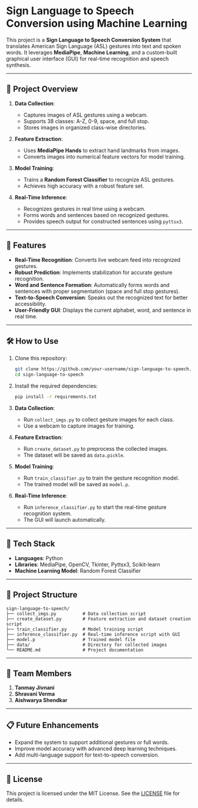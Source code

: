 # Sign Language to Speech Conversion using Machine Learning

This project is a **Sign Language to Speech Conversion System** that translates American Sign Language (ASL) gestures into text and spoken words. It leverages **MediaPipe**, **Machine Learning**, and a custom-built graphical user interface (GUI) for real-time recognition and speech synthesis.

---

## 📝 Project Overview

1. **Data Collection**: 
   - Captures images of ASL gestures using a webcam.
   - Supports 38 classes: A-Z, 0-9, space, and full stop.
   - Stores images in organized class-wise directories.

2. **Feature Extraction**: 
   - Uses **MediaPipe Hands** to extract hand landmarks from images.
   - Converts images into numerical feature vectors for model training.

3. **Model Training**: 
   - Trains a **Random Forest Classifier** to recognize ASL gestures.
   - Achieves high accuracy with a robust feature set.

4. **Real-Time Inference**: 
   - Recognizes gestures in real time using a webcam.
   - Forms words and sentences based on recognized gestures.
   - Provides speech output for constructed sentences using `pyttsx3`.

---

## 🎯 Features

- **Real-Time Recognition**: Converts live webcam feed into recognized gestures.
- **Robust Prediction**: Implements stabilization for accurate gesture recognition.
- **Word and Sentence Formation**: Automatically forms words and sentences with proper segmentation (space and full stop gestures).
- **Text-to-Speech Conversion**: Speaks out the recognized text for better accessibility.
- **User-Friendly GUI**: Displays the current alphabet, word, and sentence in real time.

---

## 🛠️ How to Use

1. Clone this repository:
   ```bash
   git clone https://github.com/your-username/sign-language-to-speech.git
   cd sign-language-to-speech
   ```

2. Install the required dependencies:
   ```bash
   pip install -r requirements.txt
   ```

3. **Data Collection**:
   - Run `collect_imgs.py` to collect gesture images for each class.
   - Use a webcam to capture images for training.

4. **Feature Extraction**:
   - Run `create_dataset.py` to preprocess the collected images.
   - The dataset will be saved as `data.pickle`.

5. **Model Training**:
   - Run `train_classifier.py` to train the gesture recognition model.
   - The trained model will be saved as `model.p`.

6. **Real-Time Inference**:
   - Run `inference_classifier.py` to start the real-time gesture recognition system.
   - The GUI will launch automatically.

---

## 🔧 Tech Stack

- **Languages**: Python
- **Libraries**: MediaPipe, OpenCV, Tkinter, Pyttsx3, Scikit-learn
- **Machine Learning Model**: Random Forest Classifier

---

## 📂 Project Structure

```
sign-language-to-speech/
├── collect_imgs.py          # Data collection script
├── create_dataset.py        # Feature extraction and dataset creation script
├── train_classifier.py      # Model training script
├── inference_classifier.py  # Real-time inference script with GUI
├── model.p                  # Trained model file
├── data/                    # Directory for collected images
└── README.md                # Project documentation
```

---

## 🤝 Team Members

1. **Tanmay Jivnani**
2. **Shravani Verma**
3. **Aishwarya Shendkar**

---

## 📋 Future Enhancements

- Expand the system to support additional gestures or full words.
- Improve model accuracy with advanced deep learning techniques.
- Add multi-language support for text-to-speech conversion.

---

## 📝 License

This project is licensed under the MIT License. See the [LICENSE](LICENSE) file for details.
```

